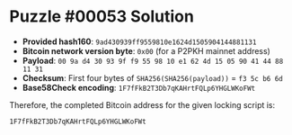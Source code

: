 # Puzzle #00053 Solution

- **Provided hash160**: `9ad430939ff9559810e1624d1505904144881131`
- **Bitcoin network version byte**: `0x00` (for a P2PKH mainnet address)
- **Payload**: `00 9a d4 30 93 9f f9 55 98 10 e1 62 4d 15 05 90 41 44 88 11 31`
- **Checksum**: First four bytes of `SHA256(SHA256(payload))` = `f3 5c b6 6d`
- **Base58Check encoding**: `1F7fFkB2T3Db7qKAHrtFQLp6YHGLWKoFWt`

Therefore, the completed Bitcoin address for the given locking script is:

```
1F7fFkB2T3Db7qKAHrtFQLp6YHGLWKoFWt
```
